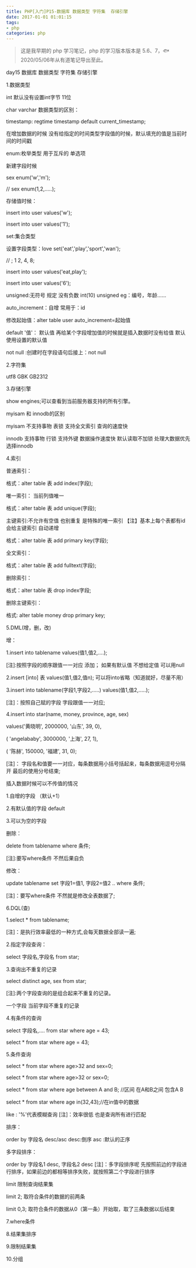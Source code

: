 ```yaml
---
title: PHP[入门]P15-数据库 数据类型 字符集  存储引擎
date: 2017-01-01 01:01:15
tags:
- php
categories: php
---
```


> 这是我早期的 php 学习笔记，php 的学习版本版本是 5.6、7，🐟2020/05/06年从有道笔记导出至此。


day15 数据库 数据类型 字符集 存储引擎

1.数据类型

int 默认没有设置int字节 11位

char varchar 数据类型的区别：

timestamp: regtime timestamp default current\_timestamp;

在增加数据的时候
没有给指定的时间类型字段值的时候，默认填充的值是当前时间的时间戳

enum:枚举类型 用于互斥的 单选项

新建字段时候

sex enum(\'w\',\'m\');

// sex enum(1,2,\.....);

存储值时候：

insert into user values(\'w\');

insert into user values(\'1\');

set:集合类型

设置字段类型：love set(\'eat\',\'play\',\'sport\',\'wan\');

// ; 1 2, 4, 8;

insert into user values(\'eat,play\');

insert into user values(\'6\');

unsigned:无符号 规定 没有负数 int(10) unsigned eg：编号，年龄\...\...

auto\_increment：自增 常用于：id

修改起始值：alter table user auto\_increment=起始值

default \'值\'： 默认值 再给某个字段增加值的时候就是插入数据时没有给值
默认使用设置的默认值

not null :创建时在字段语句后接上：not null

2.字符集

utf8 GBK GB2312

3.存储引擎

show engines;可以查看到当前服务器支持的所有引擎。

myisam 和 innodb的区别

myisam 不支持事物 表锁 支持全文索引 查询的速度快

innodb 支持事物 行锁 支持外键 数据操作速度快 默认读取不加锁
处理大数据优先选择innodb

4.索引

普通索引：

格式：alter table 表 add index(字段);

唯一索引： 当前列值唯一

格式：alter table 表 add unique(字段);

主键索引:不允许有空值 也别重复 是特殊的唯一索引 【注】基本上每个表都有id
会给主键索引 自动递增

格式：alter table 表 add primary key(字段);

全文索引：

格式：alter table 表 add fulltext(字段);

删除索引：

格式：alter table 表 drop index字段;

删除主键索引：

格式: alter table money drop primary key;

5.DML(增，删，改)

增：

1.insert into tablename values(值1,值2,\....);

\[注\]:按照字段的顺序跟值一一对应 添加； 如果有默认值 不想给定值
可以用null

2.insert \[into\] 表 values(值1,值2,值n);
可以将into省略（知道就好，尽量不用）

3.insert into tablename(字段1,字段2,\.....) values(值1,值2,\.....);

\[注\]：按照自己赋的字段 字段跟值一一对应;

4.insert into star(name, money, province, age, sex)

values(\'黄晓明\', 2000000, \'山东\', 39, 0),

( \'angelababy\', 3000000, \'上海\', 27, 1),

( \'陈赫\', 150000, \'福建\', 31, 0);

\[注\]：
字段名和值要一一对应，每条数据用小括号括起来，每条数据用逗号分隔开
最后的使用分号结束;

插入数据时候可以不传值的情况

1.自增的字段 （默认+1）

2.有默认值的字段 default

3.可以为空的字段

删除：

delete from tablename where 条件;

\[注\]:要写where条件 不然后果自负

修改：

update tablename set 字段1=值1, 字段2=值2 .. where 条件;

\[注\]：要写where条件 不然就是修改全表数据了;

6.DQL(查)

1.select \* from tablename;

\[注\]：是执行效率最低的一种方式,会每天数据全部读一遍;

2.指定字段查询：

select 字段名,字段名 from star;

3.查询出不重复的记录

select distinct age, sex from star;

\[注\]:两个字段查询的是组合起来不重复的记录。

一个字段 当前字段不重复的记录

4.有条件的查询

select 字段名,\.... from star where age = 43;

select \* from star where age = 43;

5.条件查询

select \* from star where age\>32 and sex=0;

select \* from star where age\>32 or sex=0;

select \* from star where age between A and B; //区间 在A和B之间 包含A B

select \* from star where age in(32,43);//在in值中的数据

like : \'%\'代表模糊查询 \[注\]：效率很低 也是查询所有进行匹配

排序：

order by 字段名 desc/asc desc:倒序 asc :默认的正序

多字段排序：

order by 字段名1 desc, 字段名2 desc \[注\]：多字段排序呢
先按照前边的字段进行排序，如果前边的都相等排序失败，就按照第二个字段进行排序

limit 限制查询结果集

limit 2; 取符合条件的数据的前两条

limit 0,3; 取符合条件的数据从0（第一条）开始取，取了三条数据以后结束

7.where条件

8.结果集排序

9.限制结果集

10.分组

